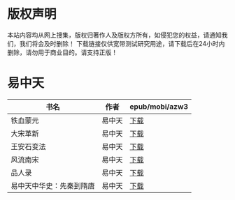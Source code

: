 # 版权声明

本站内容均从网上搜集，版权归著作人及版权方所有，如侵犯您的权益，请通知我们，我们将会及时删除！ 下载链接仅供宽带测试研究用途，请下载后在24小时内删除，请勿用于商业目的。请支持正版！

# 易中天

| 书名 | 作者 | epub/mobi/azw3 |
| --- | --- | --- |
| 铁血蒙元 | 易中天 | [下载](https://url89.ctfile.com/f/31084289-1357023403-367a50?p=8866) |
| 大宋革新 | 易中天 | [下载](https://url89.ctfile.com/f/31084289-1357023322-d132ff?p=8866) |
| 王安石变法 | 易中天 | [下载](https://url89.ctfile.com/f/31084289-1357023325-383dbd?p=8866) |
| 风流南宋 | 易中天 | [下载](https://url89.ctfile.com/f/31084289-1357023310-7ae917?p=8866) |
| 品人录 | 易中天 | [下载](https://url89.ctfile.com/f/31084289-1357022626-1799b8?p=8866) |
| 易中天中华史：先秦到隋唐 | 易中天 | [下载](https://url89.ctfile.com/f/31084289-1357008340-6d454f?p=8866) |
